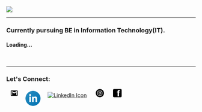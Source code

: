 <img align="center" src="https://readme-typing-svg.herokuapp.com?color=5F6769&size=30&center=true&vCenter=true&width=550&height=70&lines=Hello+Guys+I'm+Het+Bhavsar;+An+Open+Source+Enthusiast+☀;Frontend+Web+Developer+💻;">
<br>
<hr/>

<h3 align="centre">Currently pursuing BE in Information Technology(IT).</h3>
<h4>Loading...</h4>
<br>
<hr/>

### Let's Connect:

<a href="mailto:erhetbhavsar@gmail.com"><img src="G-mail.svg" width="22px" alt="G-Mail Icon" hspace="10"></a>
<a href="https://www.linkedin.com/in/het-bhavsar-0b175b218/" target="_blank" rel="noopener noreferrer"> <img src="https://github.com/deveshparmar/deveshparmar/blob/main/linkedin(2).png" alt="LinkedIn" height="40" style="vertical-align:top; margin:5px"></a>
<a href="https://www.linkedin.com/in/het-bhavsar-0b175b218/"><img src="linkedIn.svg" width="22px" alt="LinkedIn Icon" hspace="10"></a>
<a href="https://www.instagram.com/hetbhavsar2938/"><img src="Instagram.svg" width="22px" alt="Instagram Icon" hspace="10"></a>
<a href="https://www.facebook.com/het.bhavsar.1671"><img src="Facebook.svg" width="23px" height="22px" alt="Facebook Icon" hspace="10"></a>

<br />


<!--
**Hetbhavsar22/Hetbhavsar22** is a ✨ _special_ ✨ repository because its `README.md` (this file) appears on your GitHub profile.

Here are some ideas to get you started:

- 🔭 I’m currently working on ...
- 🌱 I’m currently learning ...
- 👯 I’m looking to collaborate on ...
- 🤔 I’m looking for help with ...
- 💬 Ask me about ...
- 📫 How to reach me: ...
- 😄 Pronouns: ...
- ⚡ Fun fact: ...
-->
